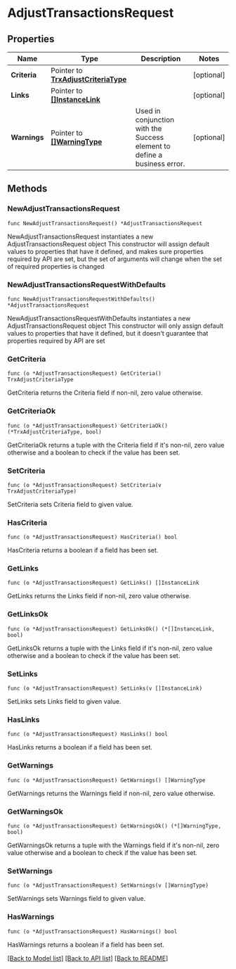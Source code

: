 # AdjustTransactionsRequest

## Properties

Name | Type | Description | Notes
------------ | ------------- | ------------- | -------------
**Criteria** | Pointer to [**TrxAdjustCriteriaType**](TrxAdjustCriteriaType.md) |  | [optional] 
**Links** | Pointer to [**[]InstanceLink**](InstanceLink.md) |  | [optional] 
**Warnings** | Pointer to [**[]WarningType**](WarningType.md) | Used in conjunction with the Success element to define a business error. | [optional] 

## Methods

### NewAdjustTransactionsRequest

`func NewAdjustTransactionsRequest() *AdjustTransactionsRequest`

NewAdjustTransactionsRequest instantiates a new AdjustTransactionsRequest object
This constructor will assign default values to properties that have it defined,
and makes sure properties required by API are set, but the set of arguments
will change when the set of required properties is changed

### NewAdjustTransactionsRequestWithDefaults

`func NewAdjustTransactionsRequestWithDefaults() *AdjustTransactionsRequest`

NewAdjustTransactionsRequestWithDefaults instantiates a new AdjustTransactionsRequest object
This constructor will only assign default values to properties that have it defined,
but it doesn't guarantee that properties required by API are set

### GetCriteria

`func (o *AdjustTransactionsRequest) GetCriteria() TrxAdjustCriteriaType`

GetCriteria returns the Criteria field if non-nil, zero value otherwise.

### GetCriteriaOk

`func (o *AdjustTransactionsRequest) GetCriteriaOk() (*TrxAdjustCriteriaType, bool)`

GetCriteriaOk returns a tuple with the Criteria field if it's non-nil, zero value otherwise
and a boolean to check if the value has been set.

### SetCriteria

`func (o *AdjustTransactionsRequest) SetCriteria(v TrxAdjustCriteriaType)`

SetCriteria sets Criteria field to given value.

### HasCriteria

`func (o *AdjustTransactionsRequest) HasCriteria() bool`

HasCriteria returns a boolean if a field has been set.

### GetLinks

`func (o *AdjustTransactionsRequest) GetLinks() []InstanceLink`

GetLinks returns the Links field if non-nil, zero value otherwise.

### GetLinksOk

`func (o *AdjustTransactionsRequest) GetLinksOk() (*[]InstanceLink, bool)`

GetLinksOk returns a tuple with the Links field if it's non-nil, zero value otherwise
and a boolean to check if the value has been set.

### SetLinks

`func (o *AdjustTransactionsRequest) SetLinks(v []InstanceLink)`

SetLinks sets Links field to given value.

### HasLinks

`func (o *AdjustTransactionsRequest) HasLinks() bool`

HasLinks returns a boolean if a field has been set.

### GetWarnings

`func (o *AdjustTransactionsRequest) GetWarnings() []WarningType`

GetWarnings returns the Warnings field if non-nil, zero value otherwise.

### GetWarningsOk

`func (o *AdjustTransactionsRequest) GetWarningsOk() (*[]WarningType, bool)`

GetWarningsOk returns a tuple with the Warnings field if it's non-nil, zero value otherwise
and a boolean to check if the value has been set.

### SetWarnings

`func (o *AdjustTransactionsRequest) SetWarnings(v []WarningType)`

SetWarnings sets Warnings field to given value.

### HasWarnings

`func (o *AdjustTransactionsRequest) HasWarnings() bool`

HasWarnings returns a boolean if a field has been set.


[[Back to Model list]](../README.md#documentation-for-models) [[Back to API list]](../README.md#documentation-for-api-endpoints) [[Back to README]](../README.md)


